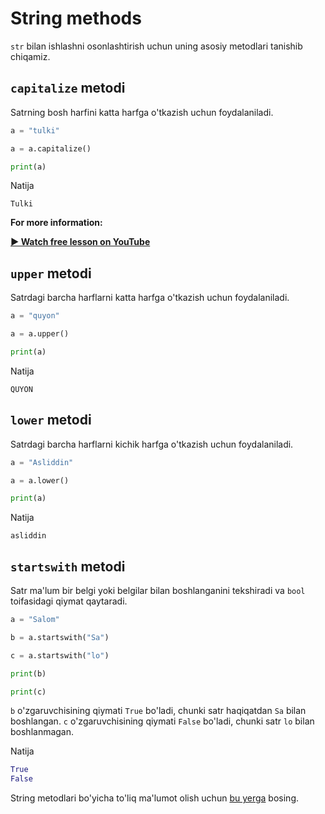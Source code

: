 # String methods

`str` bilan ishlashni osonlashtirish uchun uning asosiy metodlari tanishib chiqamiz.

## `capitalize` metodi

Satrning bosh harfini katta harfga o'tkazish uchun foydalaniladi.

```python {3}
a = "tulki"

a = a.capitalize()

print(a)
```

Natija

```text
Tulki
```

**For more information:**

[**▶︎ Watch free lesson on YouTube**](https://youtube.com)

## `upper` metodi

Satrdagi barcha harflarni katta harfga o'tkazish uchun foydalaniladi.

```python {3}
a = "quyon"

a = a.upper()

print(a)
```

Natija

```text
QUYON
```

## `lower` metodi

Satrdagi barcha harflarni kichik harfga o'tkazish uchun foydalaniladi.

```python {3}
a = "Asliddin"

a = a.lower()

print(a)
```

Natija

```text
asliddin
```

## `startswith` metodi

Satr ma'lum bir belgi yoki belgilar bilan boshlanganini tekshiradi va `bool`
toifasidagi qiymat qaytaradi.

```python {3,5}
a = "Salom"

b = a.startswith("Sa")

c = a.startswith("lo")

print(b)

print(c)
```

`b` o'zgaruvchisining qiymati `True` bo'ladi, chunki satr haqiqatdan `Sa` bilan boshlangan.
`c` o'zgaruvchisining qiymati `False` bo'ladi, chunki satr `lo` bilan boshlanmagan.

Natija

```python
True
False
```

String metodlari bo'yicha to'liq ma'lumot olish uchun [bu yerga](../../api-reference/string-methods/index.md) bosing.
